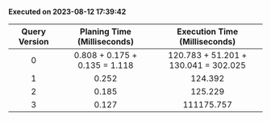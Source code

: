 **Executed on 2023-08-12 17:39:42**

| Query Version |  Planing Time (Milliseconds)  |    Execution Time (Milliseconds)     |
| :-----------: | :---------------------------: | :----------------------------------: |
|       0       | 0.808 + 0.175 + 0.135 = 1.118 | 120.783 + 51.201 + 130.041 = 302.025 |
|       1       |             0.252             |               124.392                |
|       2       |             0.185             |               125.229                |
|       3       |             0.127             |              111175.757              |
